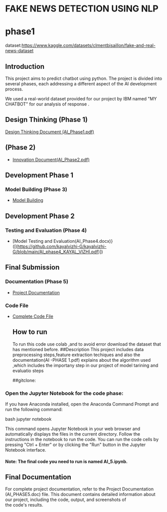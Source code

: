 # FAKE NEWS DETECTION USING NLP
# phase1
dataset:https://www.kaggle.com/datasets/clmentbisaillon/fake-and-real-news-dataset

## Introduction

This project aims to predict chatbot  using python. The project is divided into several phases, each addressing a different aspect of the AI development process.

We used a real-world dataset provided for our project by IBM named "MY CHATBOT" for our analysis of response .

## Design Thinking (Phase 1)
[Design Thinking Document (AI_Phase1.pdf)](https://github.com/kayalvizhi-G/kayalvizhi-G/blob/main/phase%201.pdf)
##  (Phase 2)
- [Innovation Document(AI_Phase2.pdf)](https://github.com/kayalvizhi-G/kayalvizhi-G/blob/main/AI_Phase2.pdf)

## Development Phase 1 
### Model Building (Phase 3)
- [Model Building ](https://github.com/kayalvizhi-G/kayalvizhi-G/blob/main/AI_PHASE3_KAYAL.pdf)

## Development Phase 2
### Testing and Evaluation (Phase 4)
- [Model Testing and Evaluation(AI_Phase4.docx)}([(https://github.com/kayalvizhi-G/kayalvizhi-G/blob/main/AI_phase4_KAYAL_VIZHI.pdf)])

## Final Submission 
### Documentation (Phase 5)
- [Project Documentation](https://github.com/kayalvizhi-G/kayalvizhi-G/blob/main/AI_PHASE_5.pdf)
### Code File 
- [Complete Code File ](AI.ipynb)
  ## How to run
  To run this code use colab ,and to avoid error download the dataset that has mentioned before.
  ##Description
  This project includes data preprocessing steps,feature extraction techiques and also the documentation(AI -PHASE 1.pdf) explains about the algorithm used ,which includes the importany step in our project of model tarining and evaluatio steps

   ##gitclone:





### Open the Jupyter Notebook for the code phase:
If you have Anaconda installed, open the Anaconda Command Prompt and run the following command:

bash
jupyter notebook

This command opens Jupyter Notebook in your web browser and automatically displays the files in the current directory. Follow the instructions in the notebook to run the code. You can run the code cells by pressing "Ctrl + Enter" or by clicking the "Run" button in the Jupyter Notebook interface.
#### Note: The final code you need to run is named AI_5.ipynb.
## Final Documentation
For complete project documentation, refer to the Project Documentation (AI_PHASE5.doc) file. This document contains detailed information about our project, including the code, output, and screenshots of the code's results.
